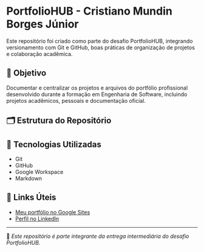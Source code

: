 # PortfolioHUB - Cristiano Mundin Borges Júnior

Este repositório foi criado como parte do desafio PortfolioHUB, integrando versionamento com Git e GitHub, boas práticas de organização de projetos e colaboração acadêmica.

## 🎯 Objetivo

Documentar e centralizar os projetos e arquivos do portfólio profissional desenvolvido durante a formação em Engenharia de Software, incluindo projetos acadêmicos, pessoais e documentação oficial.

## 🗂 Estrutura do Repositório


## 📌 Tecnologias Utilizadas

- Git  
- GitHub  
- Google Workspace  
- Markdown

## 🔗 Links Úteis

- [Meu portfólio no Google Sites](https://sites.google.com/view/seu-portfolio)  
- [Perfil no LinkedIn](https://www.linkedin.com/in/cristianoborges)

---

📍 *Este repositório é parte integrante da entrega intermediária do desafio PortfolioHUB.*
